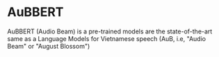 # AuBBERT
AuBBERT (Audio Beam) is a pre-trained models are the state-of-the-art same as a Language Models for Vietnamese speech (AuB, i.e, "Audio Beam" or "August Blossom")
